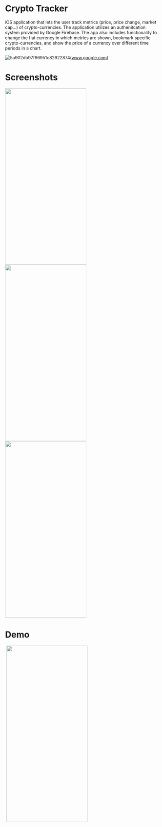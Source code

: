 # Crypto Tracker

iOS application that lets the user track metrics (price, price change, market cap...) of crypto-currencies. The application utilizes an authenitcation 
system provided by Google Firebase. The app also includes functionality to change the fiat currency in which metrics are shown, bookmark specific 
crypto-currencies, and show the price of a currency over different time periods in a chart. 

![5a902db97f96951c82922874](https://user-images.githubusercontent.com/90746623/210176495-c7f8d647-84b7-460c-9d2b-e4efc1bb0fd3.png)(www.google.com)

# Screenshots 

<img src="https://user-images.githubusercontent.com/90746623/209684459-b4bbfef4-d573-4ae2-8431-477d5201b505.PNG" width="266" height="576"/><img src="https://user-images.githubusercontent.com/90746623/209684479-3abe8a03-b455-4c63-9ea2-27ae8d2ff05d.PNG" width="266" height="576"/><img src="https://user-images.githubusercontent.com/90746623/209684481-2f21ca9d-912c-4c6c-9ad5-f120dc6596e2.PNG" width="266" height="576"/>

# Demo 

 <img/> <img src="https://user-images.githubusercontent.com/90746623/210065407-b043a21f-899c-46dc-9e7c-a0987e25061d.gif" width="266" height="576"/>

